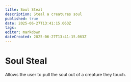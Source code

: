 ```yaml
---
title: Soul Steal
description: Steal a creatures soul
published: true
date: 2025-06-27T13:41:15.063Z
tags: 
editor: markdown
dateCreated: 2025-06-27T13:41:15.063Z
---
```


# Soul Steal
Allows the user to pull the soul out of a creature they touch.